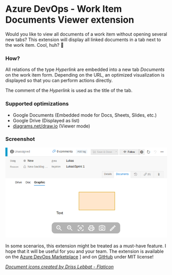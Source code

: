 # Azure DevOps - Work Item Documents Viewer extension

Would you like to view all documents of a work item without opening several new tabs? This extension will display all linked documents in a tab next to the work item. Cool, huh? 🤩

### How?

All relations of the type _Hyperlink_ are embedded into a new tab _Documents_ on the work item form. Depending on the URL, an optimized visualization is displayed so that you can perform actions directly.

The comment of the _Hyperlink_ is used as the title of the tab.

### Supported optimizations

- Google Documents (Embedded mode for Docs, Sheets, Slides, etc.)
- Google Drive (Displayed as list)
- [diagrams.net/draw.io](https://app.diagrams.net/) (Viewer mode)

### Screenshot

![diagrams.net](static/diagrams.net.png)

In some scenarios, this extension might be treated as a must-have feature. I hope that it will be useful for you and your team. The extension is available on the [Azure DevOps Marketplace](https://marketplace.visualstudio.com/items?itemName=lukaswoehrl.azdo-workitem-documents) ] and on [GitHub](https://github.com/woehrl01/azdo-workitem-documents-extension) under MIT license!

_[Document icons created by Driss Lebbat - Flaticon](https://www.flaticon.com/free-icons/document)_